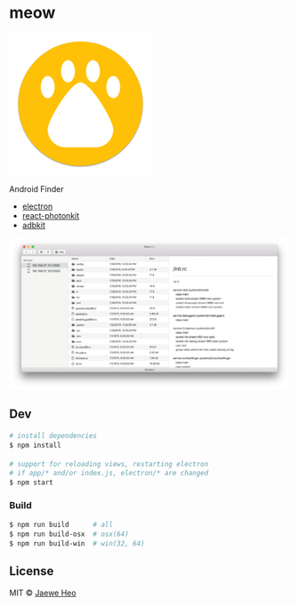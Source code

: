 # meow

<img src='assets/meow.png' width=256 />

Android Finder

- [electron]
- [react-photonkit]
- [adbkit]

![screenshot]


## Dev

```sh
# install dependencies
$ npm install

# support for reloading views, restarting electron
# if app/* and/or index.js, electron/* are changed
$ npm start
```


### Build

```sh
$ npm run build      # all
$ npm run build-osx  # osx(64)
$ npm run build-win  # win(32, 64)
```


## License

MIT © [Jaewe Heo][importre]



[screenshot]: assets/screenshot.png
[importre]: http://import.re
[electron]: http://electron.atom.io
[react-photonkit]: http://react-photonkit.github.io
[adbkit]: https://github.com/openstf/adbkit
